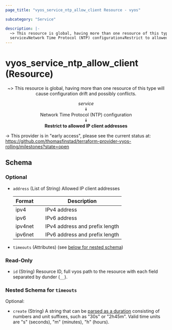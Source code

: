 ```yaml
---
page_title: "vyos_service_ntp_allow_client Resource - vyos"

subcategory: "Service"

description: |- 
  ~> This resource is global, having more than one resource of this type will cause configuration drift and possibly conflicts.
  service⯯Network Time Protocol (NTP) configuration⯯Restrict to allowed IP client addresses
---
```


# vyos_service_ntp_allow_client (Resource)
<center>

~> This resource is global, having more than one resource of this type will cause configuration drift and possibly conflicts.

*service*  
⯯  
Network Time Protocol (NTP) configuration  
⯯  
**Restrict to allowed IP client addresses**


</center>

-> This provider is in "early access", please see the current status at: https://github.com/thomasfinstad/terraform-provider-vyos-rolling/milestones?state=open

## Schema

### Optional

- `address` (List of String) Allowed IP client addresses

    |Format   &emsp;|Description                     |
    |-----------|----------------------------------|
    |ipv4     &emsp;|IPv4 address                    |
    |ipv6     &emsp;|IPv6 address                    |
    |ipv4net  &emsp;|IPv4 address and prefix length  |
    |ipv6net  &emsp;|IPv6 address and prefix length  |
- `timeouts` (Attributes) (see [below for nested schema](#nestedatt--timeouts))

### Read-Only

- `id` (String) Resource ID, full vyos path to the resource with each field separated by dunder (`__`).

<a id="nestedatt--timeouts"></a>
### Nested Schema for `timeouts`

Optional:

- `create` (String) A string that can be [parsed as a duration](https://pkg.go.dev/time#ParseDuration) consisting of numbers and unit suffixes, such as &#34;30s&#34; or &#34;2h45m&#34;. Valid time units are &#34;s&#34; (seconds), &#34;m&#34; (minutes), &#34;h&#34; (hours).  
